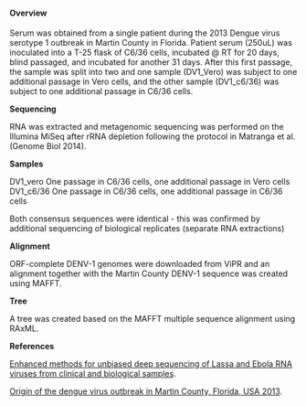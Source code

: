 #### Overview

Serum was obtained from a single patient during the 2013 Dengue virus serotype 1 outbreak in Martin County in Florida. Patient serum (250uL) was inoculated into a T-25 flask of C6/36 cells, incubated @ RT for 20 days, blind passaged, and incubated for another 31 days. After this first passage, the sample was split into two and one sample (DV1_Vero) was subject to one additional passage in Vero cells, and the other sample (DV1_c6/36) was subject to one additional passage in C6/36 cells.

**Sequencing**

RNA was extracted and metagenomic sequencing was performed on the Illumina MiSeq after rRNA depletion following the protocol in Matranga et al. (Genome Biol 2014). 

**Samples**

DV1_vero	One passage in C6/36 cells, one additional passage in Vero cells
DV1_c6/36	One passage in C6/36 cells, one additional passage in C6/36 cells

Both consensus sequences were identical - this was confirmed by additional sequencing of biological replicates (separate RNA extractions)

**Alignment**

ORF-complete DENV-1 genomes were downloaded from ViPR and an alignment together with the Martin County DENV-1 sequence was created using MAFFT.

**Tree**

A tree was created based on the MAFFT multiple sequence alignment using RAxML.

**References**

[Enhanced methods for unbiased deep sequencing of Lassa and Ebola RNA viruses from clinical and biological samples](https://www.ncbi.nlm.nih.gov/pubmed/25403361).

[Origin of the dengue virus outbreak in Martin County, Florida, USA 2013](https://www.ncbi.nlm.nih.gov/pubmed/25664240).

